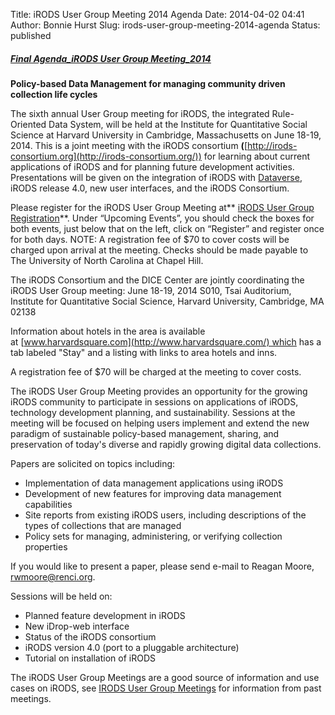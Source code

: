 Title: iRODS User Group Meeting 2014 Agenda
Date: 2014-04-02 04:41
Author: Bonnie Hurst
Slug: irods-user-group-meeting-2014-agenda
Status: published

#### [***<span style="text-decoration: underline;">Final Agenda\_iRODS User Group Meeting\_2014</span>***]({filename}/uploads/2014/05/Final-Agenda_iRODS-User-Meeting_2014_ver18.pdf "Final Agenda")

###

<div>

</div>

<div>

</div>

<div>

</div>

<div>

**Policy-based Data Management for managing community driven collection
life cycles**

</div>

The sixth annual User Group meeting for iRODS, the integrated
Rule-Oriented Data System, will be held at the Institute for
Quantitative Social Science at Harvard University in Cambridge,
Massachusetts on June 18-19, 2014. This is a joint meeting with the
iRODS consortium
**(**[http://irods-consortium.org](http://irods-consortium.org/)) for
learning about current applications of iRODS and for planning future
development activities. Presentations will be given on the integration
of iRODS with [Dataverse](http://thedata.org/ "Dataverse"), iRODS
release 4.0, new user interfaces, and the iRODS Consortium.

Please register for the iRODS User Group Meeting at** [iRODS User Group
Registration](https://renci.webex.com/mw0401l/mywebex/default.do?nomenu=true&siteurl=renci&service=6&rnd=0.9964771156963207&main_url=https%3A%2F%2Frenci.webex.com%2Fec0701l%2Feventcenter%2Fprogram%2FprogramDetail.do%3FtheAction%3Ddetail%26internalProgramTicket%3D000000012c22cb9116b0e3d33bba16a17b96d89d31e3e6940f5c5499a24b2bd7d914735d%26cProgViewID%3D405317%26siteurl%3Drenci "iRODS User Group Registration ")**.
Under “Upcoming Events”, you should check the boxes for both events,
just below that on the left, click on “Register” and register once for
both days. NOTE: A registration fee of \$70 to cover costs will be
charged upon arrival at the meeting. Checks should be made payable to
The University of North Carolina at Chapel Hill.

The iRODS Consortium and the DICE Center are jointly coordinating the
iRODS User Group meeting:
June 18-19, 2014
S010, Tsai Auditorium,
Institute for Quantitative Social Science,
Harvard University,
Cambridge, MA 02138

Information about hotels in the area is available
at [www.harvardsquare.com](http://www.harvardsquare.com/) which has a
tab labeled "Stay" and a listing with links to area hotels and inns.

A registration fee of \$70 will be charged at the meeting to cover
costs.

The iRODS User Group Meeting provides an opportunity for the growing
iRODS community to participate in sessions on applications of iRODS,
technology development planning, and sustainability. Sessions at the
meeting will be focused on helping users implement and extend the new
paradigm of sustainable policy-based management, sharing, and
preservation of today's diverse and rapidly growing digital data
collections.

Papers are solicited on topics including:
- Implementation of data management applications using iRODS
- Development of new features for improving data management
capabilities
- Site reports from existing iRODS users, including descriptions of the
types of collections that are managed
- Policy sets for managing, administering, or verifying collection
properties

If you would like to present a paper, please send e-mail to Reagan
Moore, rwmoore@renci.org.

Sessions will be held on:
- Planned feature development in iRODS
- New iDrop-web interface
- Status of the iRODS consortium
- iRODS version 4.0 (port to a pluggable architecture)
- Tutorial on installation of iRODS

The iRODS User Group Meetings are a good source of information and use
cases on iRODS, see [IRODS User Group
Meetings](https://wiki.irods.org/index.php/IRODS_User_Group_Meetings "IRODS User Group Meetings") for
information from past meetings.
